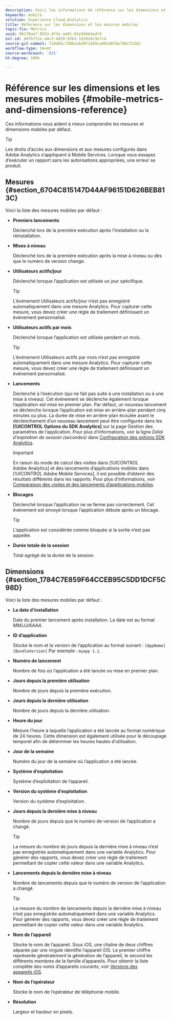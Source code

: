 ```yaml
---
description: Voici les informations de référence sur les dimensions et les mesures mobiles par défaut.
keywords: mobile
solution: Experience Cloud,Analytics
title: Référence sur les dimensions et les mesures mobiles
topic-fix: Metrics
uuid: 96170ae7-8553-4f3e-ae01-65e5b664adf4
exl-id: ddfbf11e-a4c3-4d59-92b3-1d192dc3e7cd
source-git-commit: f18d65c738ba16d9f1459ca485d87be708cf23d2
workflow-type: tm+mt
source-wordcount: '621'
ht-degree: 100%

---
```


# Référence sur les dimensions et les mesures mobiles {#mobile-metrics-and-dimensions-reference}

Ces informations vous aident à mieux comprendre les mesures et dimensions mobiles par défaut.

>[!TIP]
>
>Les droits d’accès aux dimensions et aux mesures configurés dans Adobe Analytics s’appliquent à Mobile Services. Lorsque vous essayez d’exécuter un rapport sans les autorisations appropriées, une erreur se produit.

## Mesures {#section_6704C815147D44AF96151D626BEB813C}

Voici la liste des mesures mobiles par défaut :

* **Premiers lancements**

   Déclenché lors de la première exécution après l’installation ou la réinstallation.

* **Mises à niveau**

   Déclenché lors de la première exécution après la mise à niveau ou dès que le numéro de version change.

* **Utilisateurs actifs/jour**

   Déclenché lorsque l’application est utilisée un jour spécifique.

   >[!TIP]
   >
   >L’événement Utilisateurs actifs/jour n’est pas enregistré automatiquement dans une mesure Analytics. Pour capturer cette mesure, vous devez créer une règle de traitement définissant un événement personnalisé.

* **Utilisateurs actifs par mois**

   Déclenché lorsque l’application est utilisée pendant un mois.

   >[!TIP]
   >L’événement Utilisateurs actifs par mois n’est pas enregistré automatiquement dans une mesure Analytics. Pour capturer cette mesure, vous devez créer une règle de traitement définissant un événement personnalisé.

* **Lancements**

   Déclenché à l’exécution (qui ne fait pas suite à une installation ou à une mise à niveau). Cet événement se déclenche également lorsque l’application est mise en premier plan. Par défaut, un nouveau lancement se déclenche lorsque l’application est mise en arrière-plan pendant cinq minutes ou plus. La durée de mise en arrière-plan écoulée avant le déclenchement d’un nouveau lancement peut être configurée dans les **[!UICONTROL Options du SDK Analytics]** sur la page Gestion des paramètres de l’application. Pour plus d’informations, voir la ligne *Délai d’expiration de session (secondes)* dans [Configuration des options SDK Analytics](/help/using/c-manage-app-settings/c-mob-confg-app/t-config-analytics/t-config-analytics.md).

   >[!IMPORTANT]
   >En raison du mode de calcul des visites dans [!UICONTROL Adobe Analytics] et des lancements d’applications mobiles dans [!UICONTROL Adobe Mobile Services], il est possible d’obtenir des résultats différents dans les rapports. Pour plus d’informations, voir [Comparaison des visites et des lancements d’applications mobiles](https://helpx.adobe.com/fr/analytics/kb/compare-visits-and-mobile-app-launches.html).

* **Blocages**

   Déclenché lorsque l’application ne se ferme pas correctement. Cet événement est envoyé lorsque l’application débute après un blocage.

   >[!TIP]
   >L’application est considérée comme bloquée si la sortie n’est pas appelée.

* **Durée totale de la session**

   Total agrégé de la durée de la session.

## Dimensions {#section_1784C7E859F64CCEB95C5DD1DCF5C98D}

Voici la liste des mesures mobiles par défaut :

* **La date d’installation**

   Date du premier lancement après installation. La date est au format *MM/JJ/AAAA*.

* **ID d’application**

   Stocke le nom et la version de l’application au format suivant : `[AppName] [BundleVersion]` Par exemple : `myapp 1.1`.

* **Numéro de lancement**

   Nombre de fois où l’application a été lancée ou mise en premier plan.

* **Jours depuis la première utilisation**

   Nombre de jours depuis la première exécution.

* **Jours depuis la dernière utilisation**

   Nombre de jours depuis la dernière utilisation.

* **Heure du jour**

   Mesure l’heure à laquelle l’application a été lancée au format numérique de 24 heures. Cette dimension est également utilisée pour le découpage temporel afin de déterminer les heures hautes d’utilisation.

* **Jour de la semaine**

   Numéro du jour de la semaine où l’application a été lancée.

* **Système d’exploitation**

   Système d’exploitation de l’appareil.

* **Version du système d’exploitation**

   Version du système d’exploitation.

* **Jours depuis la dernière mise à niveau**

   Nombre de jours depuis que le numéro de version de l’application a changé.

   >[!TIP]
   >
   >La mesure du nombre de jours depuis la dernière mise à niveau n’est pas enregistrée automatiquement dans une variable Analytics. Pour générer des rapports, vous devez créer une règle de traitement permettant de copier cette valeur dans une variable Analytics.

* **Lancements depuis la dernière mise à niveau**

   Nombre de lancements depuis que le numéro de version de l’application a changé.

   >[!TIP]
   >
   >La mesure du nombre de lancements depuis la dernière mise à niveau n’est pas enregistrée automatiquement dans une variable Analytics. Pour générer des rapports, vous devez créer une règle de traitement permettant de copier cette valeur dans une variable Analytics.

* **Nom de l’appareil**

   Stocke le nom de l’appareil. Sous iOS, une chaîne de deux chiffres séparée par une virgule identifie l’appareil iOS. Le premier chiffre représente généralement la génération de l’appareil, le second les différents membres de la famille d’appareils. Pour obtenir la liste complète des noms d’appareils courants, voir [Versions des appareils iOS](/help/ios/reference/device-versions.md).

* **Nom de l’opérateur**

   Stocke le nom de l’opérateur de téléphonie mobile.

* **Résolution**

   Largeur et hauteur en pixels.
